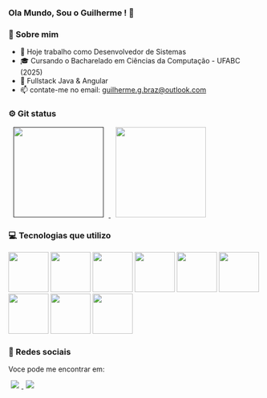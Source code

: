 ### Ola Mundo, Sou o Guilherme ! 👋

### 👤 Sobre mim
- 🔭 Hoje trabalho como Desenvolvedor de Sistemas
- 🎓 Cursando o Bacharelado em Ciências da Computação - UFABC (2025)
- 🌱 Fullstack Java & Angular
- 📫 contate-me no email: guilherme.g.braz@outlook.com

<div id="git_status">
 <h3> ⚙️ Git status</h3>

  <a href=""  >
    <img height="180em" hspace="10px" src="https://github-readme-stats.vercel.app/api?username=guilhermegbraz&show_icons=true&count_private=true&theme=radical"/> 
  </a>
  
  <a href="https://github-readme-stats.vercel.app/api/top-langs/?username=guilhermegbraz&show_icons=true&count_private=true&theme=radical" >
    <img height="180em" hspace="10px" src="https://github-readme-stats.vercel.app/api/top-langs/?username=guilhermegbraz&show_icons=true&count_private=true&theme=radical"/> 
  </a>
</div>

<div id="tecnologias">
 <h3>💻 Tecnologias que utilizo</h3>
 <img height="80em" src="https://cdn.jsdelivr.net/gh/devicons/devicon/icons/java/java-original-wordmark.svg" />
 <img height="80em" src="https://cdn.jsdelivr.net/gh/devicons/devicon/icons/python/python-original-wordmark.svg" />
 <img height="80em" src="https://cdn.jsdelivr.net/gh/devicons/devicon/icons/html5/html5-plain-wordmark.svg" />
 <img height="80em" src="https://cdn.jsdelivr.net/gh/devicons/devicon/icons/bootstrap/bootstrap-original-wordmark.svg" />
 <img height="80em" src="https://cdn.jsdelivr.net/gh/devicons/devicon/icons/mysql/mysql-original-wordmark.svg" />
 <img height="80em" src="https://cdn.jsdelivr.net/gh/devicons/devicon/icons/typescript/typescript-original.svg" />
 <img height="80em" src="https://cdn.jsdelivr.net/gh/devicons/devicon/icons/c/c-original.svg"/>
 <img height="80em" src="https://cdn.jsdelivr.net/gh/devicons/devicon/icons/spring/spring-original-wordmark.svg" />
 <img height="80em" src="https://cdn.jsdelivr.net/gh/devicons/devicon/icons/angularjs/angularjs-original.svg" />
          
 </div>        
 
<div id="social">
<h3>👥 Redes sociais</h3>
<p>Voce pode me encontrar em:</p>

<a href="https://www.linkedin.com/in/guilherme-gbraz/"> 
  <image hspace="5px" src="https://img.shields.io/badge/LinkedIn-0077B5?style=for-the-badge&logo=linkedin&logoColor=white"/>
 </a>
 <a href="https://www.instagram.com/__guizaoo/"> 
  <image hspace="5px" src="https://img.shields.io/badge/Instagram-E4405F?style=for-the-badge&logo=instagram&logoColor=white"/>
 </a>
 
 </div> 

